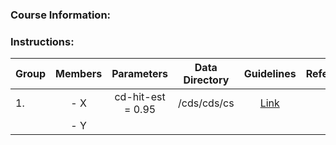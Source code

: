 
### Course Information:

### Instructions:


|Group|Members|Parameters|Data Directory|Guidelines|References|
|-----|:-----:|:--------:|:------------:|:--------:|---------:|
|1. |- X|cd-hit-est = 0.95|/cds/cds/cs|[Link](www.google.com)||
|   |- Y|||||
